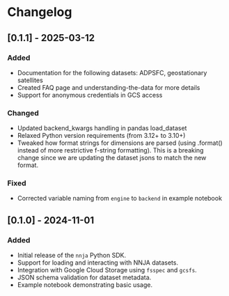 # Changelog

## [0.1.1] - 2025-03-12
### Added
- Documentation for the following datasets: ADPSFC, geostationary satellites
- Created FAQ page and understanding-the-data for more details
- Support for anonymous credentials in GCS access

### Changed
- Updated backend_kwargs handling in pandas load_dataset
- Relaxed Python version requirements (from 3.12+ to 3.10+)
- Tweaked how format strings for dimensions are parsed (using .format() instead of more restrictive f-string formatting). This is a breaking change since we are updating the dataset jsons to match the new format.

### Fixed
- Corrected variable naming from `engine` to `backend` in example notebook


## [0.1.0] - 2024-11-01
### Added
- Initial release of the `nnja` Python SDK.
- Support for loading and interacting with NNJA datasets.
- Integration with Google Cloud Storage using `fsspec` and `gcsfs`.
- JSON schema validation for dataset metadata.
- Example notebook demonstrating basic usage.
